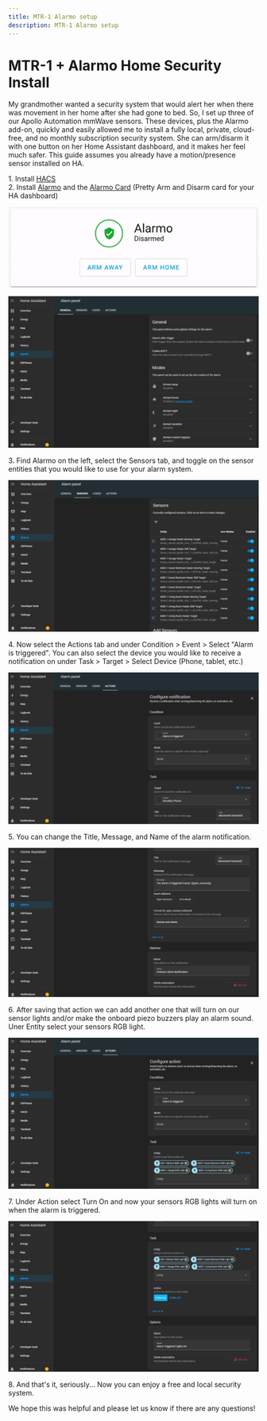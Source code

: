 ```yaml
---
title: MTR-1 Alarmo setup
description: MTR-1 Alarmo setup
---
```

# MTR-1 + Alarmo Home Security Install

My grandmother wanted a security system that would alert her when there was movement in her home after she had gone to bed. So, I set up three of our Apollo Automation mmWave sensors. These devices, plus the Alarmo add-on, quickly and easily allowed me to install a fully local, private, cloud-free, and no monthly subscription security system. She can arm/disarm it with one button on her Home Assistant dashboard, and it makes her feel much safer. This guide assumes you already have a motion/presence sensor installed on HA.

1\. Install [HACS](https://hacs.xyz/docs/setup/download/)  
2\. Install [Alarmo](https://github.com/nielsfaber/alarmo?tab=readme-ov-file#installation) and the [Alarmo Card](https://github.com/nielsfaber/alarmo-card) (Pretty Arm and Disarm card for your HA dashboard)  
  
![Alarmo 7.png](../assets/alarmo-7.png)  
  
![Alarmo 1.png](../assets/alarmo-1.png)  
  
3\. Find Alarmo on the left, select the Sensors tab, and toggle on the sensor entities that you would like to use for your alarm system.  
  
![Alarmo 2.png](../assets/alarmo-2.png)  
  
4\. Now select the Actions tab and under Condition > Event > Select "Alarm is triggered". You can also select the device you would like to receive a notification on under Task > Target > Select Device (Phone, tablet, etc.)  
  
![Alarmo 3.png](../assets/alarmo-3.png)  
  
5\. You can change the Title, Message, and Name of the alarm notification.  
  
![Alarmo 4.png](../assets/alarmo-4.png)  
  
6\. After saving that action we can add another one that will turn on our sensor lights and/or make the onboard piezo buzzers play an alarm sound. Uner Entity select your sensors RGB light.  
  
![Alarmo 5.png](../assets/alarmo-5.png)  
  
7\. Under Action select Turn On and now your sensors RGB lights will turn on when the alarm is triggered.  
  
![Alarmo 6.png](../assets/alarmo-6.png)  
  
8\. And that's it, seriously... Now you can enjoy a free and local security system.  
  
We hope this was helpful and please let us know if there are any questions!